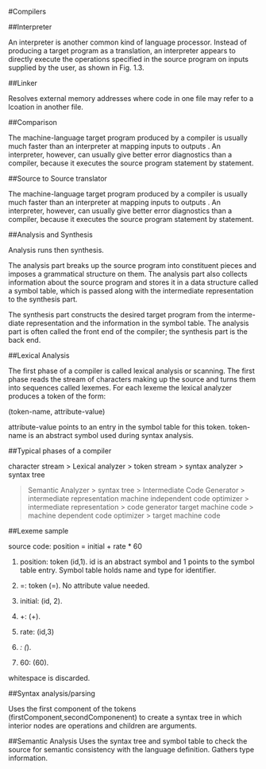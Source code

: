 #Compilers

##Interpreter

An interpreter is another common kind of language processor. Instead of producing a target program as a translation, an interpreter appears to directly execute the operations specified in the source program on inputs supplied by the user, as shown in Fig. 1.3.

##Linker

Resolves external memory addresses where code in one file may refer to a lcoation in another file.

##Comparison

The machine-language target program produced by a compiler is usually much faster than an interpreter at mapping inputs to outputs . An interpreter, however, can usually give better error diagnostics than a compiler, because it executes the source program statement by statement.

##Source to Source translator

The machine-language target program produced by a compiler is usually much faster than an interpreter at mapping inputs to outputs . An interpreter, however, can usually give better error diagnostics than a compiler, because it executes the source program statement by statement.


##Analysis and Synthesis

Analysis runs then synthesis.

The analysis part breaks up the source program into constituent pieces and imposes a grammatical structure on them.  The analysis part also collects information about the source program and stores it in a data structure called a symbol table, which is passed along with the intermediate representation to the synthesis part.


The synthesis part constructs the desired target program from the interme- diate representation and the information in the symbol table.  The analysis part is often called the front end of the compiler; the synthesis part is the back end.


##Lexical Analysis

The first phase of a compiler is called lexical analysis or scanning.  The first phase reads the stream of characters making up the source and turns them into sequences called lexemes.  For each lexeme the lexical analyzer produces a token of the form:

(token-name, attribute-value)

attribute-value points to an entry in the symbol table for this token.  token-name is an abstract symbol used during syntax analysis.


##Typical phases of a compiler

character stream > Lexical analyzer > token stream > syntax analyzer > syntax tree
> Semantic Analyzer > syntax tree > Intermediate Code Generator > intermediate representation
> machine independent code optimizer > intermediate representation > code generator
> target machine code > machine dependent code optimizer > target machine code

##Lexeme sample

source code:  position = initial + rate * 60


1. position: token (id,1).  id is an abstract symbol and 1 points to the symbol table entry.  Symbol table holds name and type for identifier.

2. =: token (=).  No attribute value needed.  

3.  initial: (id, 2).
4. +: (+).
5. rate: (id,3)
6. *: (*).
7. 60: (60).

whitespace is discarded.

##Syntax analysis/parsing

Uses the first component of the tokens (firstComponent,secondComponenent) to create a syntax tree in which interior nodes are operations and children are arguments.  

##Semantic Analysis
Uses the syntax tree and symbol table to check the source for semantic consistency with the language definition.  Gathers type information.  
